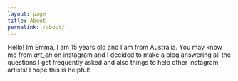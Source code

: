 ```yaml
---
layout: page
title: About
permalink: /about/
---
```


Hello! Im Emma,  I am 15 years old and I am from Australia. You may know me from *art_en* on instagram and I decided to make a blog answering all the questions I get frequently asked and also things to help other instagram artists! I hope this is helpful! 


